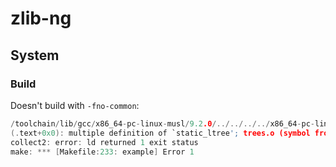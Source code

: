 # zlib-ng
## System
### Build
Doesn't build with `-fno-common`:
```C
/toolchain/lib/gcc/x86_64-pc-linux-musl/9.2.0/../../../../x86_64-pc-linux-musl/bin/ld: deflate_quick.o (symbol from plugin): in function `deflate_quick':
(.text+0x0): multiple definition of `static_ltree'; trees.o (symbol from plugin):(.text+0x0): first defined here
collect2: error: ld returned 1 exit status
make: *** [Makefile:233: example] Error 1
```
